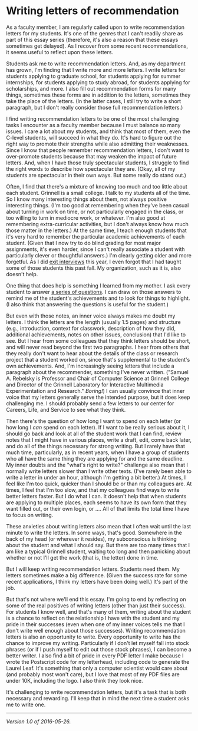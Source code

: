 Writing letters of recommendation
=================================

As a faculty member, I am regularly called upon to write recommendation
letters for my students.  It's one of the genres that I can't readily
share as part of this essay series (therefore, it's also a reason
that these essays sometimes get delayed).  As I recover from some recent
recommendations, it seems useful to reflect upon these letters.

Students ask me to write recommendation letters.  And, as my department
has grown, I'm finding that I write more and more letters.  I write 
letters for students applying to graduate school, for students applying
for summer internships, for students applying to study abroad, for students
applying for scholarships, and more.  I also fill out recommendation forms
for many things, sometimes these forms are in addition to the letters,
sometimes they take the place of the letters.  (In the latter cases,
I still try to write a short paragraph, but I don't really consider
those full recommendation letters.)

I find writing recommendation letters to be one of the most challenging
tasks I encounter as a faculty member because I must balance so many
issues.  I care a lot about my students, and think that most of them, even
the C-level students, will succeed in what they do.  It's hard to figure
out the right way to promote their strengths while also admitting their
weaknesses.  Since I know that people remember recommendation letters,
I don't want to over-promote students because that may weaken the impact
of future letters.  And, when I have those truly spectacular students,
I struggle to find the right words to describe how spectacular they are.
(Okay, all of my students are spectacular in their own ways.  But some
really do stand out.)

Often, I find that there's a mixture of knowing too much and too little
about each student.  Grinnell is a small college.  I talk to my students
all of the time.  So I know many interesting things about them, not always
positive interesting things.  (I'm too good at remembering when they've
been casual about turning in work on time, or not particularly engaged
in the class, or too willing to turn in mediocre work, or whatever.
I'm also good at remembering extra-curricular activities, but I don't
always know how much those matter in the letters.)  At the same time,
I teach enough students that it's very hard to remember the particular
academic achievements of each student.  (Given that I now try to do blind
grading for most major assignments, it's even harder, since I can't really
associate a student with particularly clever or thoughtful answers.)
I'm clearly getting older and more forgetful.  As I did [exit
interviews](exit-interviews.html) this year, I even forgot that I had
taught some of those students this past fall.  My organization, such as
it is, also doesn't help.

One thing that does help is something I learned from
my mother.  I ask every student to answer [a series of
questions](http://www.cs.grinnell.edu/~rebelsky/recommendation.html).
I can draw on those answers to remind me of the student's achievements
and to look for things to highlight.  (I also think that answering the
questions is useful for the student.)

But even with those notes, an inner voice always makes me doubt my
letters.  I think the letters are the length (usually 1.5 pages) and
structure (e.g., introduction, context for classwork, description of how
they did, additional achievements, notes on other issues, conclusion) that
I'd like to see.  But I hear from some colleagues that they think letters
should be short, and will never read beyond the first two paragraphs.
I hear from others that they really don't want to hear about the details
of the class or research project that a student worked on, since that's
supplemental to the student's own achievements.  And, I'm increasingly
seeing letters that include a paragraph about the recommender, something
I've never written.  ("Samuel A. Rebelsky is Professor and Chair of
Computer Science at Grinnell College and Director of the Grinnell
Laboratory for Interactive Multimedia Experimentation and Research."
*Boring!*)  I can usually convince that inner voice that my letters
generally serve the intended purpose, but it does keep challenging me.
I should probably send a few letters to our center for Careers, Life,
and Service to see what they think.

Then there's the question of how long I want to spend on each letter
(or how long I *can* spend on each letter).  If I want to be really
serious about it, I should go back and look at all of the student work
that I can find, review notes that I might have in various places,
write a draft, edit, come back later, and do all of the things necessary
for strong writing.  But I rarely have that much time, particularly, as
in recent years, when I have a group of students who all have the same
thing they are applying for and the same deadline.  My inner doubts and the
"what's right to write?" challenge also mean that I normally write letters
slower than I write other texts.  (I've rarely been able to write a letter
in under an hour, although I'm getting a bit better.)  At times, I feel
like I'm too quick, quicker than I should be or than my colleagues are.
At times, I feel that I'm too slow, and that my colleagues find ways
to write better letters faster.  But I do what I can.  It doesn't help
that when students are applying to multiple places, each seems to have
its own form that they want filled out, or their own login, or ....
All of that limits the total time I have to focus on writing.

These anxieties about writing letters also mean that I often wait until
the last minute to write the letters.  In some ways, that's good.  Somewhere
in the back of my head (or wherever it resides), my subconscious is thinking
about the student and what I should say.  But there are too many times that
I am like a typical Grinnell student, waiting too long and then panicking
about whether or not I'll get the work (that is, the letter) done in time.

But I will keep writing recommendation letters.  Students need them.  My
letters sometimes make a big difference.  (Given the success rate for some
recent applications, I think my letters have been doing well.)  It's part
of the job.

But that's not where we'll end this essay.  I'm going to end by reflecting
on some of the real positives of writing letters (other than just their
success).  For students I know well, and that's many of them, writing
about the student is a chance to reflect on the relationship I have with
the student and my pride in their successes (even when one of my inner
voices tells me that I don't write well enough about those successes).
Writing recommendation letters is also an opportunity to write.  Every
opportunity to write has the chance to improve my writing. Particularly if
I don't let myself fall into stock phrases (or if I push myself to edit
out those stock phrases), I can become a better writer.  I also find a
bit of pride in every PDF letter I make because I wrote the Postscript
code for my letterhead, including code to generate the Laurel Leaf.
It's something that only a computer scientist would care about (and
probably most won't care), but I love that most of my PDF files are
under 10K, including the logo.  I also think they look nice.

It's challenging to write recommendation letters, but it's a task that
is both necessary and rewarding.  I'll keep that in mind the next time a
student asks me to write one.

---

*Version 1.0 of 2016-05-26.*

